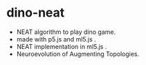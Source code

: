 # dino-neat
- NEAT algorithm to play dino game.
- made with p5.js and ml5.js .
- NEAT implementation in ml5.js .
- Neuroevolution of Augmenting Topologies.
